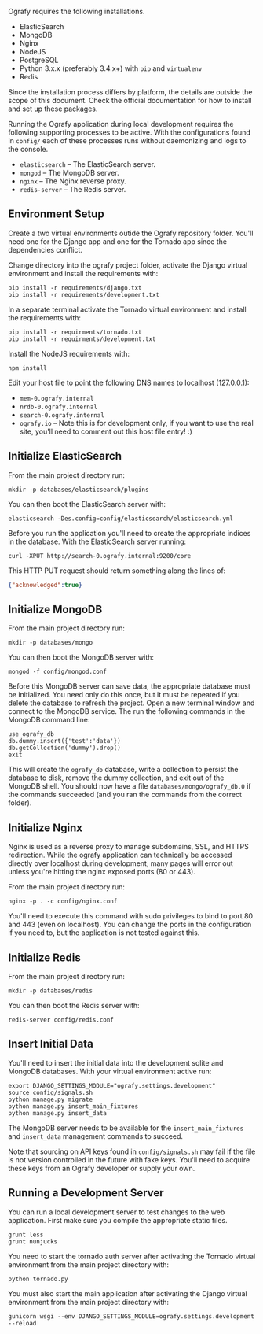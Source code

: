 Ografy requires the following installations.

* ElasticSearch 
* MongoDB
* Nginx
* NodeJS
* PostgreSQL
* Python 3.x.x (preferably 3.4.x+) with `pip` and `virtualenv`
* Redis

Since the installation process differs by platform, the details are outside the
scope of this document. Check the official documentation for how to install and
set up these packages.

Running the Ografy application during local development requires the following
supporting processes to be active. With the configurations found in `config/`
each of these processes runs without daemonizing and logs to the console.

* `elasticsearch` &ndash; The ElasticSearch server.
* `mongod` &ndash; The MongoDB server.
* `nginx` &ndash; The Nginx reverse proxy.
* `redis-server` &ndash; The Redis server.


## Environment Setup
Create a two virtual environments outide the Ografy repository folder. You'll
need one for the Django app and one for the Tornado app since the dependencies
conflict.

Change directory into the ografy project folder, activate the Django virtual
environment and install the requirements with:

```
pip install -r requirements/django.txt
pip install -r requirements/development.txt
```

In a separate terminal activate the Tornado virtual environment and install the
requirements with:

```
pip install -r requirments/tornado.txt
pip install -r requirments/development.txt
```

Install the NodeJS requirements with:

```
npm install
```

Edit your host file to point the following DNS names to localhost (127.0.0.1):

* `mem-0.ografy.internal`
* `nrdb-0.ografy.internal`
* `search-0.ografy.internal`
* `ografy.io` &ndash; Note this is for development only, if you want to use the
  real site, you'll need to comment out this host file entry! :)


## Initialize ElasticSearch
From the main project directory run:

```
mkdir -p databases/elasticsearch/plugins
```

You can then boot the ElasticSearch server with:

```
elasticsearch -Des.config=config/elasticsearch/elasticsearch.yml
```

Before you run the application you'll need to create the appropriate indices in
the database. With the ElasticSearch server running:

```
curl -XPUT http://search-0.ografy.internal:9200/core
```

This HTTP PUT request should return something along the lines of:

```json
{"acknowledged":true}
```


## Initialize MongoDB
From the main project directory run:

```
mkdir -p databases/mongo
```

You can then boot the MongoDB server with:

```
mongod -f config/mongod.conf
```

Before this MongoDB server can save data, the appropriate database must be
initialized. You need only do this once, but it must be repeated if you delete
the database to refresh the project. Open a new terminal window and connect to
the MongoDB service. The run the following commands in the MongoDB command line:

```
use ografy_db
db.dummy.insert({'test':'data'})
db.getCollection('dummy').drop()
exit
```

This will create the `ografy_db` database, write a collection to persist the
database to disk, remove the dummy collection, and exit out of the MongoDB
shell. You should now have a file `databases/mongo/ografy_db.0` if the commands
succeeded (and you ran the commands from the correct folder).


## Initialize Nginx
Nginx is used as a reverse proxy to manage subdomains, SSL, and HTTPS
redirection. While the ografy application can technically be accessed directly
over localhost during development, many pages will error out unless you're
hitting the nginx exposed ports (80 or 443).

From the main project directory run:

```
nginx -p . -c config/nginx.conf
```

You'll need to execute this command with sudo privileges to bind to port 80 and
443 (even on localhost). You can change the ports in the configuration if you
need to, but the application is not tested against this.


## Initialize Redis
From the main project directory run:

```
mkdir -p databases/redis
```

You can then boot the Redis server with:

```
redis-server config/redis.conf
```


## Insert Initial Data

You'll need to insert the initial data into the development sqlite and MongoDB
databases. With your virtual environment active run:

```
export DJANGO_SETTINGS_MODULE="ografy.settings.development"
source config/signals.sh
python manage.py migrate
python manage.py insert_main_fixtures
python manage.py insert_data
```

The MongoDB server needs to be available for the `insert_main_fixtures` and
`insert_data` management commands to succeed.

Note that sourcing on API keys found in `config/signals.sh` may fail if the file
is not version controlled in the future with fake keys. You'll need to acquire
these keys from an Ografy developer or supply your own.


## Running a Development Server
You can run a local development server to test changes to the web application.
First make sure you compile the appropriate static files.

```
grunt less
grunt nunjucks
```

You need to start the tornado auth server after activating the Tornado virtual
environment from the main project directory with:

```
python tornado.py
```

You must also start the main application after activating the Django virtual
environment from the main project directory with:

```
gunicorn wsgi --env DJANGO_SETTINGS_MODULE=ografy.settings.development --reload
```
